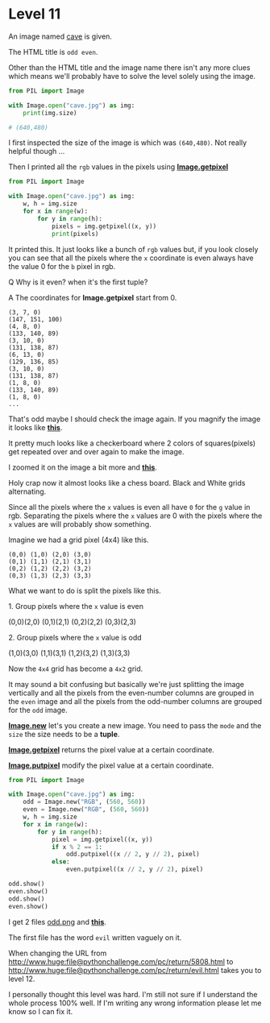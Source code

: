 # Level 11 


An image named [cave](/11/cave.jpg) is given. 


The HTML title is `odd even`.


Other than the HTML title and the image name there isn't any more clues which means we'll probably have to solve the level solely using the image. 


```python
from PIL import Image

with Image.open("cave.jpg") as img:
    print(img.size)

# (640,480)
```


I first inspected the size of the image is which was `(640,480)`. Not really helpful though ...


Then I printed all the `rgb` values in the pixels using **[Image.getpixel](https://pillow.readthedocs.io/en/stable/reference/Image.html#PIL.Image.Image.getpixel)**


```python
from PIL import Image

with Image.open("cave.jpg") as img:
    w, h = img.size
    for x in range(w):
        for y in range(h):
            pixels = img.getpixel((x, y))
            print(pixels)
```


It printed this. It just looks like a bunch of `rgb` values but, if you look closely you can see that all the pixels where the `x` coordinate is even always have the value 0 for the `b` pixel in rgb.  


Q Why is it even? when it's the first tuple? 


A The coordinates for **Image.getpixel** start from 0.

```
(3, 7, 0)
(147, 151, 100)
(4, 8, 0)
(133, 140, 89)
(3, 10, 0)
(131, 138, 87)
(6, 13, 0)
(129, 136, 85)
(3, 10, 0)
(131, 138, 87)
(1, 8, 0)
(133, 140, 89)
(1, 8, 0)
...
```


That's odd maybe I should check the image again. If you magnify the image it looks like **[this](/11/magnified.png)**. 


It pretty much looks like a checkerboard where 2 colors of squares(pixels) get repeated over and over again to make the image. 


I zoomed it on the image a bit more and **[this](/11/mangfied_again.png)**. 


Holy crap now it almost looks like a chess board. Black and White grids alternating.


Since all the pixels where the `x` values is even all have `0` for the `g` value in rgb. Separating the pixels where the `x` values are 0 with the pixels where the `x` values are will probably show something.


Imagine we had a grid pixel (4x4) like this. 


```
(0,0) (1,0) (2,0) (3,0)
(0,1) (1,1) (2,1) (3,1) 
(0,2) (1,2) (2,2) (3,2) 
(0,3) (1,3) (2,3) (3,3) 
```


What we want to do is split the pixels like this. 


1\. Group pixels where the `x` value is even

(0,0)(2,0)
(0,1)(2,1)
(0,2)(2,2)
(0,3)(2,3)


2\. Group pixels where the `x` value is odd 


(1,0)(3,0)
(1,1)(3,1) 
(1,2)(3,2)
(1,3)(3,3) 


Now the `4x4` grid has become a `4x2` grid. 


It may sound a bit confusing but basically we're just splitting the image vertically and all the pixels from the even-number columns are grouped in the `even` image and all the pixels from the odd-number columns are grouped for the `odd` image. 


**[Image.new](https://pillow.readthedocs.io/en/stable/reference/Image.html#PIL.Image.new)** let's you create a new image. You need to pass the `mode` and the `size` the size needs to be a **tuple**. 


**[Image.getpixel](https://pillow.readthedocs.io/en/stable/reference/Image.html#PIL.Image.Image.getpixel)** returns the pixel value at a certain coordinate. 


**[Image.putpixel](https://pillow.readthedocs.io/en/stable/reference/Image.html#PIL.Image.Image.putpixel)** modify the pixel value at a certain coordinate. 


 
```python
from PIL import Image

with Image.open("cave.jpg") as img:
    odd = Image.new("RGB", (560, 560))
    even = Image.new("RGB", (560, 560))
    w, h = img.size
    for x in range(w):
        for y in range(h):
            pixel = img.getpixel((x, y))
            if x % 2 == 1:
                odd.putpixel((x // 2, y // 2), pixel)
            else:
                even.putpixel((x // 2, y // 2), pixel)

odd.show()
even.show()
odd.show()
even.show()
```

I get 2 files [odd.png](/11/odd.png) and **[this](/11/even.png)**. 


The first file has the word `evil` written vaguely on it. 


When changing the URL from http://www.huge:file@pythonchallenge.com/pc/return/5808.html to http://www.huge:file@pythonchallenge.com/pc/return/evil.html takes you to level 12.


I personally thought this level was hard. I'm still not sure if I understand the whole process 100% well. If I'm writing any wrong information please let me know so I can fix it. 

